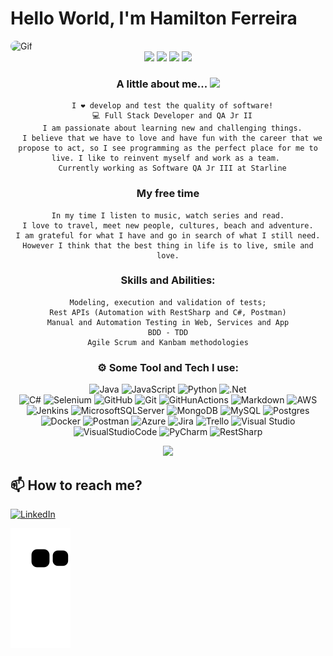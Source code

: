 # Hello World, I'm Hamilton Ferreira

<img align="leaft" alt="Gif" height="300" width="1090" style="border-radius:50px;"  src="https://camo.githubusercontent.com/5dc6ee33381917e41fc9c4951799268998f11a9b864399bf79a0842e4f9b194d/68747470733a2f2f692e696d6775722e636f6d2f315a76566b44632e676966">

<div align="center">
<img height="150em" src="https://github-profile-summary-cards.vercel.app/api/cards/profile-details?username=HamiltonFerreira22&theme=radical"/> 
<img height="150em" src="https://github-readme-stats.vercel.app/api?username=HamiltonFerreira22&show_icons=true&theme=radical&include_all_commits=true&count_private=false&hide_border=true"/> <img height="150em" src="https://github-readme-stats.vercel.app/api/top-langs/?username=HamiltonFerreira22&layout=compact&langs_count=7&theme=radical&hide_border=true"/> <img height="150em" src="https://github-readme-streak-stats.herokuapp.com/?user=HamiltonFerreira22&theme=radical&hide_border=true"/>



### A little about me... <img src="https://media.giphy.com/media/VgCDAzcKvsR6OM0uWg/giphy.gif" width="60"> 
  
      I ❤️ develop and test the quality of software!
      💻 Full Stack Developer and QA Jr II
      I am passionate about learning new and challenging things.
      I believe that we have to love and have fun with the career that we propose to act, so I see programming as the perfect place for me to live. I like to reinvent myself and work as a team. 
      Currently working as Software QA Jr III at Starline


### My free time
  
    In my time I listen to music, watch series and read.
    I love to travel, meet new people, cultures, beach and adventure.
    I am grateful for what I have and go in search of what I still need. However I think that the best thing in life is to live, smile and love.


### Skills and Abilities:

    Modeling, execution and validation of tests;
    Rest APIs (Automation with RestSharp and C#, Postman)
    Manual and Automation Testing in Web, Services and App
    BDD - TDD
    Agile Scrum and Kanbam methodologies


###  ⚙️ Some Tool and Tech I use:     

![Java](https://img.shields.io/badge/java-%23ED8B00.svg?style=for-the-badge&logo=java&logoColor=white) 
![JavaScript](https://img.shields.io/badge/javascript-%23323330.svg?style=for-the-badge&logo=javascript&logoColor=%23F7DF1E)
![Python](https://img.shields.io/badge/python-3670A0?style=for-the-badge&logo=python&logoColor=ffdd54) 
![.Net](https://img.shields.io/badge/.NET-5C2D91?style=for-the-badge&logo=.net&logoColor=white)	    
![C#](https://img.shields.io/badge/c%23-%23239120.svg?style=for-the-badge&logo=c-sharp&logoColor=white) 
![Selenium](https://img.shields.io/badge/Selenium-43B02A?style=for-the-badge&logo=Selenium&logoColor=white) 
![GitHub](https://img.shields.io/badge/GitHub-100000?style=for-the-badge&logo=github&logoColor=white)
![Git](https://img.shields.io/badge/GIT-E44C30?style=for-the-badge&logo=git&logoColor=white)
![GitHunActions](https://img.shields.io/badge/GitHub_Actions-2088FF?style=for-the-badge&logo=github-actions&logoColor=white) 
![Markdown](https://img.shields.io/badge/markdown-%23000000.svg?style=for-the-badge&logo=markdown&logoColor=white)
![AWS](https://img.shields.io/badge/AWS-%23FF9900.svg?style=for-the-badge&logo=amazon-aws&logoColor=white)
![Jenkins](https://img.shields.io/badge/jenkins-%232C5263.svg?style=for-the-badge&logo=jenkins&logoColor=white)
![MicrosoftSQLServer](https://img.shields.io/badge/Microsoft%20SQL%20Sever-CC2927?style=for-the-badge&logo=microsoft%20sql%20server&logoColor=white)
![MongoDB](https://img.shields.io/badge/MongoDB-%234ea94b.svg?style=for-the-badge&logo=mongodb&logoColor=white)
![MySQL](https://img.shields.io/badge/mysql-%2300f.svg?style=for-the-badge&logo=mysql&logoColor=white)
![Postgres](https://img.shields.io/badge/postgres-%23316192.svg?style=for-the-badge&logo=postgresql&logoColor=white) 
![Docker](https://img.shields.io/badge/docker-%230db7ed.svg?style=for-the-badge&logo=docker&logoColor=white) 
![Postman](https://img.shields.io/badge/Postman-FF6C37?style=for-the-badge&logo=postman&logoColor=white) 
![Azure](https://img.shields.io/badge/azure-%230072C6.svg?style=for-the-badge&logo=microsoftazure&logoColor=white)
![Jira](https://img.shields.io/badge/jira-%230A0FFF.svg?style=for-the-badge&logo=jira&logoColor=white) 
![Trello](https://img.shields.io/badge/Trello-%23026AA7.svg?style=for-the-badge&logo=Trello&logoColor=white) 
![Visual Studio](https://img.shields.io/badge/Visual%20Studio-5C2D91.svg?style=for-the-badge&logo=visual-studio&logoColor=white)
![VisualStudioCode](https://img.shields.io/badge/Visual_Studio_Code-0078D4?style=for-the-badge&logo=visual%20studio%20code&logoColor=white) 
![PyCharm](https://img.shields.io/badge/pycharm-143?style=for-the-badge&logo=pycharm&logoColor=black&color=black&labelColor=green)
![RestSharp](https://lh3.googleusercontent.com/dH6CzUUq8y22LmzUOyuR9kQHIGdtw3EGKgZRy1xVg7_GwueFDtz-CVp6-F_SemEZ5xbq-A=s170)

<img src="https://media2.giphy.com/media/IzKrzRa01oB2KkvC7I/200.webp?cid=ecf05e47wgr75f6vzx2uyrdxv6ibfbxqrwcpt8j50avpml6r&rid=200.webp&ct=g" width="80"> 

 </div>
  

  <div align="leaft">

 ## 📫 How to reach me?

[![LinkedIn](https://img.shields.io/badge/LinkedIn-%230077B5.svg?logo=linkedin&logoColor=white)](https://www.linkedin.com/in/hamilton-ferreira/)

 
 ![Snake animation](https://github.com/HamiltonFerreira22/HamiltonFerreira22/blob/output/github-contribution-grid-snake.svg)




